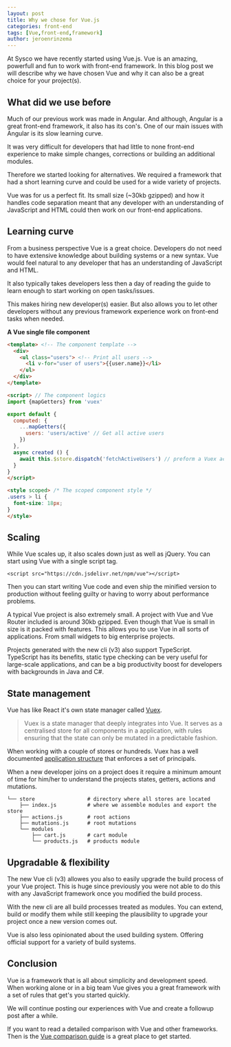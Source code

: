 ```yaml
---
layout: post
title: Why we chose for Vue.js
categories: front-end
tags: [Vue,front-end,framework]
author: jeroenrinzema
---
```


At Sysco we have recently started using Vue.js. Vue is an amazing, powerfull and fun to work with front-end framework. In this blog post we will describe why we have chosen Vue and why it can also be a great choice for your project(s).

## What did we use before

Much of our previous work was made in Angular. And although, Angular is a great front-end framework, it also has its con's. One of our main issues with Angular is its slow learning curve.

It was very difficult for developers that had little to none front-end experience to make simple changes, corrections or building an additional modules.

Therefore we started looking for alternatives. We required a framework that had a short learning curve and could be used for a wide variety of projects.

Vue was for us a perfect fit. Its small size (~30kb gzipped) and how it handles code separation meant that any developer with an understanding of JavaScript and HTML could then work on our front-end applications.

## Learning curve

From a business perspective Vue is a great choice. Developers do not need to have extensive knowledge about building systems or a new syntax. Vue would feel natural to any developer that has an understanding of JavaScript and HTML.

It also typically takes developers less then a day of reading the guide to learn enough to start working on open tasks/issues.

This makes hiring new developer(s) easier. But also allows you to let other developers without any previous framework experience work on front-end tasks when needed.

**A Vue single file component**

```html
<template> <!-- The component template -->
  <div>
    <ul class="users"> <!-- Print all users -->
      <li v-for="user of users">{{user.name}}</li>
    </ul>
  </div>
</template>

<script> // The component logics
import {mapGetters} from 'vuex'

export default {
  computed: {
    ...mapGetters({
      users: 'users/active' // Get all active users
    })
  },
  async created () {
    await this.$store.dispatch('fetchActiveUsers') // preform a Vuex action
  }
}
</script>

<style scoped> /* The scoped component style */
.users > li {
  font-size: 18px;
}
</style>
```

## Scaling

While Vue scales up, it also scales down just as well as jQuery. You can start using Vue with a single script tag.

`<script src="https://cdn.jsdelivr.net/npm/vue"></script>`

Then you can start writing Vue code and even ship the minified version to production without feeling guilty or having to worry about performance problems.

A typical Vue project is also extremely small. A project with Vue and Vue Router included is around 30kb gzipped. Even though that Vue is small in size is it packed with features. This allows you to use Vue in all sorts of applications. From small widgets to big enterprise projects.

Projects generated with the new cli (v3) also support TypeScript. TypeScript has its benefits, static type checking can be very useful for large-scale applications, and can be a big productivity boost for developers with backgrounds in Java and C#.

## State management

Vue has like React it's own state manager called [Vuex](https://github.com/vuejs/vuex).

> Vuex is a state manager that deeply integrates into Vue. It serves as a centralised store for all components in a application, with rules ensuring that the state can only be mutated in a predictable fashion.

When working with a couple of stores or hundreds. Vuex has a well documented [application structure](https://vuex.vuejs.org/en/structure.html) that enforces a set of principals.

When a new developer joins on a project does it require a minimum amount of time for him/her to understand the projects states, getters, actions and mutations.

```
└── store                 # directory where all stores are located
    ├── index.js          # where we assemble modules and export the store
    ├── actions.js        # root actions
    ├── mutations.js      # root mutations
    └── modules
        ├── cart.js       # cart module
        └── products.js   # products module
```

## Upgradable & flexibility

The new Vue cli (v3) allowes you also to easily upgrade the build process of your Vue project. This is huge since previously you were not able to do this with any JavaScript framework once you modified the build process.

With the new cli are all build processes treated as modules. You can extend, build or modify them while still keeping the plausibility to upgrade your project once a new version comes out.

Vue is also less opinionated about the used building system. Offering official support for a variety of build systems.

## Conclusion

Vue is a framework that is all about simplicity and development speed. When working alone or in a big team Vue gives you a great framework with a set of rules that get's you started quickly.

We will continue posting our experiences with Vue and create a followup post after a while.

If you want to read a detailed comparison with Vue and other frameworks. Then is the [Vue comparison guide](https://vuejs.org/v2/guide/comparison.html) is a great place to get started.
